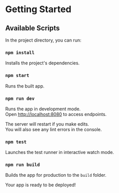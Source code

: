 # Getting Started

## Available Scripts

In the project directory, you can run:

### `npm install`

Installs the project's dependencies.

### `npm start`

Runs the built app.

### `npm run dev`

Runs the app in development mode.\
Open [http://localhost:8080](http://localhost:8080) to access endpoints.

The server will restart if you make edits.\
You will also see any lint errors in the console.

### `npm test`

Launches the test runner in interactive watch mode.

### `npm run build`

Builds the app for production to the `build` folder.

Your app is ready to be deployed!
